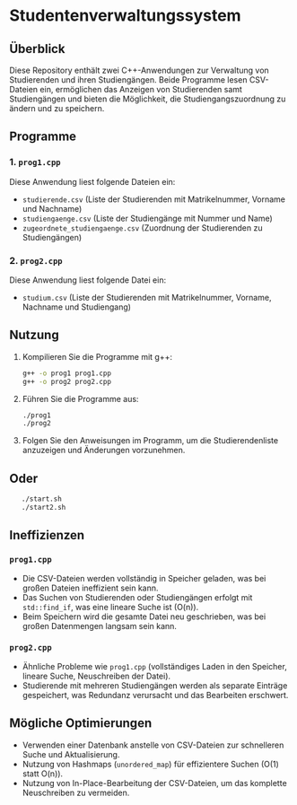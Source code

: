 # Studentenverwaltungssystem

## Überblick

Diese Repository enthält zwei C++-Anwendungen zur Verwaltung von Studierenden und ihren Studiengängen. Beide Programme lesen CSV-Dateien ein, ermöglichen das Anzeigen von Studierenden samt Studiengängen und bieten die Möglichkeit, die Studiengangszuordnung zu ändern und zu speichern.

## Programme

### 1. `prog1.cpp`

Diese Anwendung liest folgende Dateien ein:

- `studierende.csv` (Liste der Studierenden mit Matrikelnummer, Vorname und Nachname)
- `studiengaenge.csv` (Liste der Studiengänge mit Nummer und Name)
- `zugeordnete_studiengaenge.csv` (Zuordnung der Studierenden zu Studiengängen)

### 2. `prog2.cpp`

Diese Anwendung liest folgende Datei ein:

- `studium.csv` (Liste der Studierenden mit Matrikelnummer, Vorname, Nachname und Studiengang)

## Nutzung

1. Kompilieren Sie die Programme mit g++:

   ```bash
   g++ -o prog1 prog1.cpp
   g++ -o prog2 prog2.cpp
   ```

2. Führen Sie die Programme aus:

   ```bash
   ./prog1
   ./prog2
   ```

3. Folgen Sie den Anweisungen im Programm, um die Studierendenliste anzuzeigen und Änderungen vorzunehmen.

## Oder

```bash
   ./start.sh
   ./start2.sh
```

## Ineffizienzen

### `prog1.cpp`

- Die CSV-Dateien werden vollständig in Speicher geladen, was bei großen Dateien ineffizient sein kann.
- Das Suchen von Studierenden oder Studiengängen erfolgt mit `std::find_if`, was eine lineare Suche ist (O(n)).
- Beim Speichern wird die gesamte Datei neu geschrieben, was bei großen Datenmengen langsam sein kann.

### `prog2.cpp`

- Ähnliche Probleme wie `prog1.cpp` (vollständiges Laden in den Speicher, lineare Suche, Neuschreiben der Datei).
- Studierende mit mehreren Studiengängen werden als separate Einträge gespeichert, was Redundanz verursacht und das Bearbeiten erschwert.

## Mögliche Optimierungen

- Verwenden einer Datenbank anstelle von CSV-Dateien zur schnelleren Suche und Aktualisierung.
- Nutzung von Hashmaps (`unordered_map`) für effizientere Suchen (O(1) statt O(n)).
- Nutzung von In-Place-Bearbeitung der CSV-Dateien, um das komplette Neuschreiben zu vermeiden.
